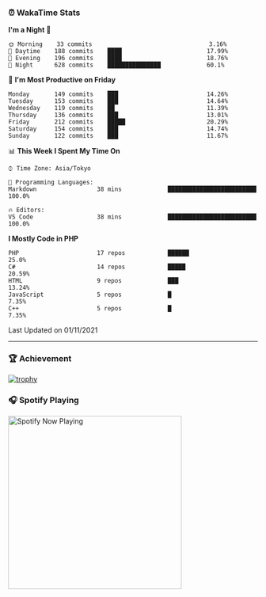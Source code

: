 ### ⏰ WakaTime Stats


<!--START_SECTION:waka-->
**I'm a Night 🦉** 

```text
🌞 Morning    33 commits                                 3.16% 
🌆 Daytime    188 commits    ████                        17.99% 
🌃 Evening    196 commits    ████                        18.76% 
🌙 Night      628 commits    ███████████████             60.1%

```
📅 **I'm Most Productive on Friday** 

```text
Monday       149 commits    ███                         14.26% 
Tuesday      153 commits    ███                         14.64% 
Wednesday    119 commits    ██                          11.39% 
Thursday     136 commits    ███                         13.01% 
Friday       212 commits    █████                       20.29% 
Saturday     154 commits    ███                         14.74% 
Sunday       122 commits    ███                         11.67%

```


📊 **This Week I Spent My Time On** 

```text
⌚︎ Time Zone: Asia/Tokyo

💬 Programming Languages: 
Markdown                 38 mins             █████████████████████████   100.0%

🔥 Editors: 
VS Code                  38 mins             █████████████████████████   100.0%

```

**I Mostly Code in PHP** 

```text
PHP                      17 repos            ██████                      25.0% 
C#                       14 repos            █████                       20.59% 
HTML                     9 repos             ███                         13.24% 
JavaScript               5 repos             █                           7.35% 
C++                      5 repos             █                           7.35%

```



 Last Updated on 01/11/2021
<!--END_SECTION:waka-->

---

### 🏆 Achievement

[![trophy](https://github-profile-trophy.vercel.app/?username=Slime-hatena&theme=flat&no-bg=true&no-frame=true&column=8)](https://github.com/ryo-ma/github-profile-trophy)

### 🎧 Spotify Playing

[<img src="https://spotify-now-playing-slime-hatena.vercel.app/api/spotify-playing" alt="Spotify Now Playing" width="350" />](https://open.spotify.com/user/slime_hatena)

<!--
**Slime-hatena/Slime-hatena** is a ✨ _special_ ✨ repository because its `README.md` (this file) appears on your GitHub profile.

Here are some ideas to get you started:

- 🔭 I’m currently working on ...
- 🌱 I’m currently learning ...
- 👯 I’m looking to collaborate on ...
- 🤔 I’m looking for help with ...
- 💬 Ask me about ...
- 📫 How to reach me: ...
- 😄 Pronouns: ...
- ⚡ Fun fact: ...
-->
